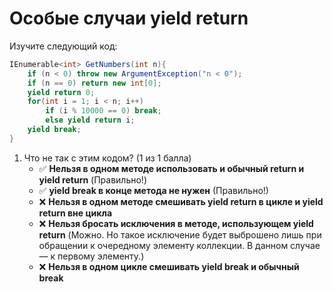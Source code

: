 # Особые случаи yield return

Изучите следующий код:

```cs
IEnumerable<int> GetNumbers(int n){
    if (n < 0) throw new ArgumentException("n < 0");
    if (n == 0) return new int[0];
    yield return 0;
    for(int i = 1; i < n; i++)
        if (i % 10000 == 0) break;
        else yield return i;
    yield break;
}
```

1. Что не так с этим кодом? (1 из 1 балла)
   * ✅ **Нельзя в одном методе использовать и обычный return и yield return** (Правильно!)
   * ✅ **yield break в конце метода не нужен** (Правильно!)
   * ❌ **Нельзя в одном методе смешивать yield return в цикле и yield return вне цикла** 
   * ❌ **Нельзя бросать исключения в методе, использующем yield return** (Можно. Но такое исключение будет выброшено лишь при обращении к очередному элементу коллекции. В данном случае — к первому элементу.)
   * ❌ **Нельзя в одном цикле смешивать yield break и обычный break** 

